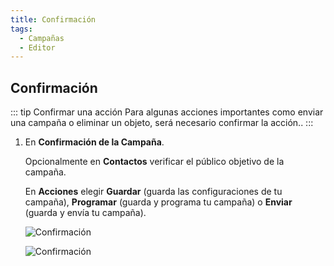 ```yaml
---
title: Confirmación
tags:
  - Campañas
  - Editor
---
```

## Confirmación

::: tip Confirmar una acción
Para algunas acciones importantes como enviar una campaña o eliminar un objeto, será necesario confirmar la acción..
:::

1. En **Confirmación de la Campaña**.

   Opcionalmente en **Contactos** verificar el público objetivo de la campaña.

   En **Acciones** elegir **Guardar** (guarda las configuraciones de tu campaña), **Programar** (guarda y programa tu campaña) o **Enviar** (guarda y envía tu campaña).

   ![Confirmación](https://cdn.phishx.io/phishx-docs/images/phishx_campaigns_campaigns_new_confirmation_03.webp)

   ![Confirmación](https://cdn.phishx.io/phishx-docs/images/phishx_campaigns_campaigns_new_03.webp)
